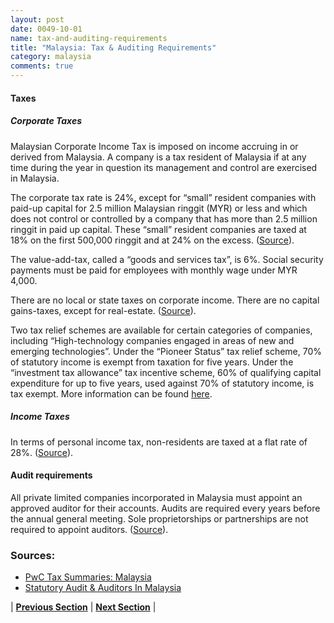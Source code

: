 ```yaml
---
layout: post
date: 0049-10-01
name: tax-and-auditing-requirements
title: "Malaysia: Tax & Auditing Requirements"
category: malaysia
comments: true
---
```


#### Taxes
##### Corporate Taxes
Malaysian Corporate Income Tax is imposed on income accruing in or derived from Malaysia. A company is a tax resident of Malaysia if at any time during the year in question its management and control are exercised in Malaysia. 

The corporate tax rate is 24%, except for “small” resident companies with paid-up capital for 2.5 million Malaysian ringgit (MYR) or less and which does not control or controlled by a company that has more than 2.5 million ringgit in paid up capital.
These “small” resident companies are taxed at 18% on the first 500,000 ringgit and at 24% on the excess.  ([Source](http://taxsummaries.pwc.com/ID/Malaysia-Corporate-Taxes-on-corporate-income)).

The value-add-tax, called a “goods and services tax”, is 6%. Social security payments must be paid for employees with monthly wage under MYR 4,000.

There are no local or state taxes on corporate income. There are no capital gains-taxes, except for real-estate. ([Source](http://taxsummaries.pwc.com/ID/Malaysia-Corporate-Other-taxes)).

Two tax relief schemes are available for certain categories of companies, including “High-technology companies engaged in areas of new and emerging technologies”. Under the “Pioneer Status” tax relief scheme, 70% of statutory income is exempt from taxation for five years. Under the “investment tax allowance” tax incentive scheme, 60% of qualifying capital expenditure for up to five years, used against 70% of statutory income, is tax exempt. More information can be found [here](http://taxsummaries.pwc.com/ID/Malaysia-Corporate-Tax-credits-and-incentives). 

##### Income Taxes
In terms of personal income tax, non-residents are taxed at a flat rate of 28%. ([Source](http://taxsummaries.pwc.com/ID/Malaysia-Individual-Taxes-on-personal-income)).

#### Audit requirements
All private limited companies incorporated in Malaysia must appoint an approved auditor for their accounts. Audits are required every years before the annual general meeting. Sole proprietorships or partnerships are not required to appoint auditors. ([Source](https://www.ssm.com.my/sites/default/files/companies_act_2016/pd3_2017-qualifying_criteria_for_audit_eemption_for_certain_categories_of_private_companies.pdf)).

### Sources:
* [PwC Tax Summaries: Malaysia](http://taxsummaries.pwc.com/ID/Malaysia-Corporate-Taxes-on-corporate-income)
* [Statutory Audit & Auditors In Malaysia](https://www.ssm.com.my/sites/default/files/companies_act_2016/pd3_2017-qualifying_criteria_for_audit_eemption_for_certain_categories_of_private_companies.pdf)


| **[Previous Section]( https://neo-project.github.io/global-blockchain-compliance-hub//malaysia/malaysia-team-member-nationality-requirements.html)** | **[Next Section]( https://neo-project.github.io/global-blockchain-compliance-hub//malaysia/malaysia-governing-by-law.html)** |
